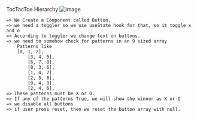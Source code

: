 TocTacToe Hierarchy 
![image](https://user-images.githubusercontent.com/112304655/203317136-6b182d65-1743-4866-8767-6f142d2ded30.png)


```
=> We Create a Component called Button,
=> we need a toggler so we use useState hook for that, so it toggle x and o
=> According to toggler we change text on buttons.
=> we need to somehow check for patterns in an 9 sized array
    Patterns like 
    [0, 1, 2],
		[3, 4, 5],
		[6, 7, 8],
		[0, 3, 6],
		[1, 4, 7],
		[2, 5, 8],
		[0, 4, 8],
		[2, 4, 6],
=> These patterns must be X or O.
=> If any of the patterns True, we will show the winner as X or O
=> we disable all buttons
=> if user press reset, then we reset the button array with null.
```

